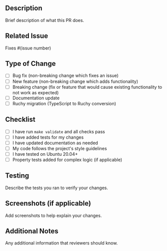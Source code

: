 ## Description
Brief description of what this PR does.

## Related Issue
Fixes #(issue number)

## Type of Change
- [ ] Bug fix (non-breaking change which fixes an issue)
- [ ] New feature (non-breaking change which adds functionality)
- [ ] Breaking change (fix or feature that would cause existing functionality to not work as expected)
- [ ] Documentation update
- [ ] Ruchy migration (TypeScript to Ruchy conversion)

## Checklist
- [ ] I have run `make validate` and all checks pass
- [ ] I have added tests for my changes
- [ ] I have updated documentation as needed
- [ ] My code follows the project's style guidelines
- [ ] I have tested on Ubuntu 20.04+
- [ ] Property tests added for complex logic (if applicable)

## Testing
Describe the tests you ran to verify your changes.

## Screenshots (if applicable)
Add screenshots to help explain your changes.

## Additional Notes
Any additional information that reviewers should know.